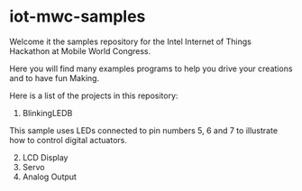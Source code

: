 iot-mwc-samples
===============

Welcome it the samples repository for the Intel Internet of Things Hackathon at Mobile World Congress.  

Here you will find many examples programs to help you drive your creations and to have fun Making.


Here is a list of the projects in this repository:

1. BlinkingLEDB

This sample uses LEDs connected to pin numbers 5, 6 and 7 to illustrate how
to control digital actuators.

2. LCD Display
3. Servo
4. Analog Output
